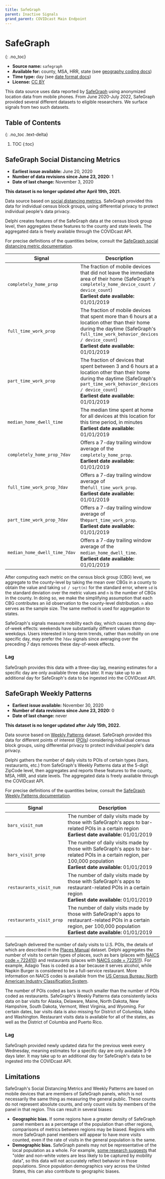 ```yaml
---
title: SafeGraph
parent: Inactive Signals
grand_parent: COVIDcast Main Endpoint
---
```


# SafeGraph
{: .no_toc}
* **Source name:** `safegraph`
* **Available for:** county, MSA, HRR, state (see [geography coding docs](../covidcast_geography.md))
* **Time type:** day (see [date format docs](../covidcast_times.md))
* **License:** [CC BY](../covidcast_licensing.md#creative-commons-attribution)

This data source uses data reported by [SafeGraph](https://www.safegraph.com/)
using anonymized location data from mobile phones. From June 2020-July 2022,
SafeGraph provided several different datasets to eligible researchers. We
surface signals from two such datasets.

## Table of Contents
{: .no_toc .text-delta}

1. TOC
{:toc}

## SafeGraph Social Distancing Metrics

* **Earliest issue available:** June 20, 2020
* **Number of data revisions since June 23, 2020:** 1
* **Date of last change:** November 3, 2020

**This dataset is no longer updated after April 19th, 2021.**

Data source based on [social distancing
metrics](https://docs.safegraph.com/docs/social-distancing-metrics).  SafeGraph
provided this data for individual census block groups, using differential
privacy to protect individual people's data privacy. 

Delphi creates features of the SafeGraph data at the census block group level,
then aggregates these features to the county and state levels. The aggregated
data is freely available through the COVIDcast API.

For precise definitions of the quantities below, consult the [SafeGraph social
distancing metric
documentation](https://docs.safegraph.com/docs/social-distancing-metrics).

| Signal | Description |
| --- | --- |
| `completely_home_prop` | The fraction of mobile devices that did not leave the immediate area of their home (SafeGraph's `completely_home_device_count / device_count`) <br/> **Earliest date available:** 01/01/2019 |
| `full_time_work_prop` | The fraction of mobile devices that spent more than 6 hours at a location other than their home during the daytime (SafeGraph's `full_time_work_behavior_devices / device_count`) <br/> **Earliest date available:** 01/01/2019 |
| `part_time_work_prop` | The fraction of devices that spent between 3 and 6 hours at a location other than their home during the daytime (SafeGraph's `part_time_work_behavior_devices / device_count`) <br/> **Earliest date available:** 01/01/2019 |
| `median_home_dwell_time` | The median time spent at home for all devices at this location for this time period, in minutes <br/> **Earliest date available:** 01/01/2019 |
| `completely_home_prop_7dav` | Offers a 7-day trailing window average of the `completely_home_prop`. <br/> **Earliest date available:** 01/01/2019 |
| `full_time_work_prop_7dav` | Offers a 7-day trailing window average of the`full_time_work_prop`. <br/> **Earliest date available:** 01/01/2019 |
| `part_time_work_prop_7dav` | Offers a 7-day trailing window average of the`part_time_work_prop`. <br/> **Earliest date available:** 01/01/2019 |
| `median_home_dwell_time_7dav` | Offers a 7-day trailing window average of the `median_home_dwell_time`. <br/> **Earliest date available:** 01/01/2019 |

After computing each metric on the census block group (CBG) level, we aggregate
to the county-level by taking the mean over CBGs in a county to obtain the value
and taking `sd / sqrt(n)` for the standard error, where `sd` is the standard
deviation over the metric values and `n` is the number of CBGs in the county. In
doing so, we make the simplifying assumption that each CBG contributes an iid
observation to the county-level distribution. `n` also serves as the sample
size. The same method is used for aggregation to states.

SafeGraph's signals measure mobility each day, which causes strong day-of-week
effects: weekends have substantially different values than weekdays. Users
interested in long-term trends, rather than mobility on one specific day, may
prefer the `7dav` signals since averaging over the preceding 7 days removes
these day-of-week effects.

### Lag

SafeGraph provides this data with a three-day lag, meaning estimates for a
specific day are only available three days later. It may take up to an
additional day for SafeGraph's data to be ingested into the COVIDcast API.

## SafeGraph Weekly Patterns

* **Earliest issue available:** November 30, 2020
* **Number of data revisions since June 23, 2020:** 0
* **Date of last change:** never

**This dataset is no longer updated after July 15th, 2022.**

Data source based on [Weekly
Patterns](https://docs.safegraph.com/docs/weekly-patterns) dataset. SafeGraph
provided this data for different points of interest
([POIs](https://docs.safegraph.com/v4.0/docs#section-core-places)) considering
individual census block groups, using differential privacy to protect individual
people's data privacy.

Delphi gathers the number of daily visits to POIs of certain types (bars,
restaurants, etc.)  from SafeGraph's Weekly Patterns data at the 5-digit ZipCode
level, then aggregates and reports these features to the county, MSA, HRR, and
state levels. The aggregated data is freely available through the COVIDcast API.

For precise definitions of the quantities below, consult the [SafeGraph Weekly
Patterns documentation](https://docs.safegraph.com/docs/weekly-patterns).

| Signal | Description |
| --- | --- |
| `bars_visit_num` | The number of daily visits made by those with SafeGraph's apps to bar-related POIs in a certain region <br/> **Earliest date available:** 01/01/2019 |
| `bars_visit_prop` | The number of daily visits made by those with SafeGraph's apps to bar-related POIs in a certain region, per 100,000 population <br/> **Earliest date available:** 01/01/2019 |
| `restaurants_visit_num` | The number of daily visits made by those with SafeGraph's apps to restaurant-related POIs in a certain region <br/> **Earliest date available:** 01/01/2019 |
| `restaurants_visit_prop` | The number of daily visits made by those with SafeGraph's apps to restaurant-related POIs in a certain region, per 100,000 population <br/> **Earliest date available:** 01/01/2019 |

SafeGraph delivered the number of daily visits to U.S. POIs, the details of which
are described in the [Places
Manual](https://readme.safegraph.com/docs/places-manual#section-placekey)
dataset.  Delphi aggregates the number of visits to certain types of places,
such as bars (places with [NAICS code =
722410](https://www.census.gov/cgi-bin/sssd/naics/naicsrch?input=722410&search=2017+NAICS+Search&search=2017))
and restaurants (places with [NAICS code =
722511](https://www.census.gov/cgi-bin/sssd/naics/naicsrch)). For example,
Adagio Teas is coded as a bar because it serves alcohol, while Napkin Burger is
considered to be a full-service restaurant.  More information on NAICS codes is
available from the [US Census Bureau: North American Industry Classification
System](https://www.census.gov/eos/www/naics/index.html).

The number of POIs coded as bars is much smaller than the number of POIs coded as restaurants.
SafeGraph's Weekly Patterns data consistently lacks data on bar visits for Alaska, Delaware, Maine, North Dakota, New Hampshire, South Dakota, Vermont, West Virginia, and Wyoming.
For certain dates, bar visits data is also missing for District of Columbia, Idaho and Washington. Restaurant visits data is available for all of the states, as well as the District of Columbia and Puerto Rico.

### Lag

SafeGraph provided newly updated data for the previous week every Wednesday,
meaning estimates for a specific day are only available 3-9 days later. It may
take up to an additional day for SafeGraph's data to be ingested into the
COVIDcast API.

## Limitations

SafeGraph's Social Distancing Metrics and Weekly Patterns are based on mobile devices that are members of SafeGraph panels, which is not necessarily the same thing as measuring the general public. These counts do not represent absolute counts, and only count visits by members of the panel in that region. This can result in several biases:

* **Geographic bias.** If some regions have a greater density of SafeGraph panel members as a percentage of the population than other regions, comparisons of metrics between regions may be biased. Regions with more SafeGraph panel members will appear to have more visits counted, even if the rate of visits in the general population is the same.
* **Demographic bias.** SafeGraph panels may not be representative of the local population as a whole. For example, [some research suggests](https://doi.org/10.1145/3442188.3445881) that "older and non-white voters are less likely to be captured by mobility data", so this data will not accurately reflect behavior in those populations. Since population demographics vary across the United States, this can also contribute to geographic biases.
